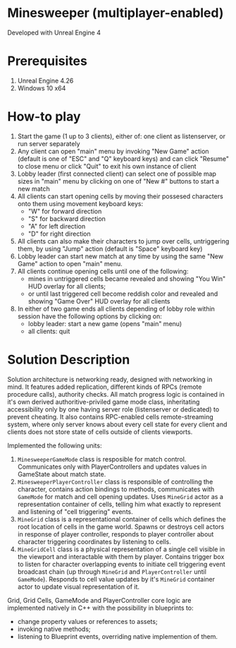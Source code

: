 # Minesweeper (multiplayer-enabled)

Developed with Unreal Engine 4

# Prerequisites

1. Unreal Engine 4.26
2. Windows 10 x64

# How-to play

1. Start the game (1 up to 3 clients), either of: one client as listenserver, or run server separately
2. Any client can open "main" menu by invoking "New Game" action (default is one of "ESC" and "Q" keyboard keys) and can click "Resume" to close menu or click "Quit" to exit his own instance of client
3. Lobby leader (first connected client) can select one of possible map sizes in "main" menu by clicking on one of "New #" buttons to start a new match
5. All clients can start opening cells by moving their possesed characters onto them using movement keyboard keys:
    - "W" for forward direction
    - "S" for backward direction
    - "A" for left direction
    - "D" for right direction
6. All clients can also make their characters to jump over cells, untriggering them, by using "Jump" action (default is "Space" keyboard key)
7. Lobby leader can start new match at any time by using the same "New Game" action to open "main" menu.
8. All clients continue opening cells until one of the following:
    - mines in untriggered cells became revealed and showing "You Win" HUD overlay for all clients;
    - or until last triggered cell become reddish color and revealed and showing "Game Over" HUD overlay for all clients
9. In either of two game ends all clients depending of lobby role within session have the following options by clicking on:
    - lobby leader: start a new game (opens "main" menu)
    - all clients: quit

# Solution Description
    
Solution architecture is networking ready, designed with networking in mind. It features added replication, different kinds of RPCs (remote procedure calls), authority checks. All match progress logic is contained in it's own derived authoritive-priviled game mode class, inheritating accessibility only by one having server role (listenserver or dedicated) to prevent cheating. It also contains RPC-enabled cells remote-streaming system, where only server knows about every cell state for every client and clients does not store state of cells outside of clients viewports.

Implemented the following units:
1. `MinesweeperGameMode` class is resposible for match control. Communicates only with PlayerControllers and updates values in GameState about match state.
2. `MinesweeperPlayerController` class is responsible of controlling the character, contains action bindings to methods, communicates with `GameMode` for match and cell opening updates. Uses `MineGrid` actor as a representation container of cells, telling him what exactly to represent and listening of "cell triggering" events.
3. `MineGrid` class is a representational container of cells which defines the root location of cells in the game world. Spawns or destroys cell actors in response of player controller, responds to player controller about character triggering coordinates by listening to cells.
4. `MineGridCell` class is a physical representation of a single cell visible in the viewport and interactable with them by player. Contains trigger box to listen for character overlapping events to initiate cell triggering event broadcast chain (up through `MineGrid` and `PlayerController` until `GameMode`). Responds to cell value updates by it's `MineGrid` container actor to update visual representation of it.

Grid, Grid Cells, GameMode and PlayerController core logic are implemented natively in C++ with the possibility in blueprints to:
- change property values or references to assets;
- invoking native methods;
- listening to Blueprint events, overriding native implemention of them.

